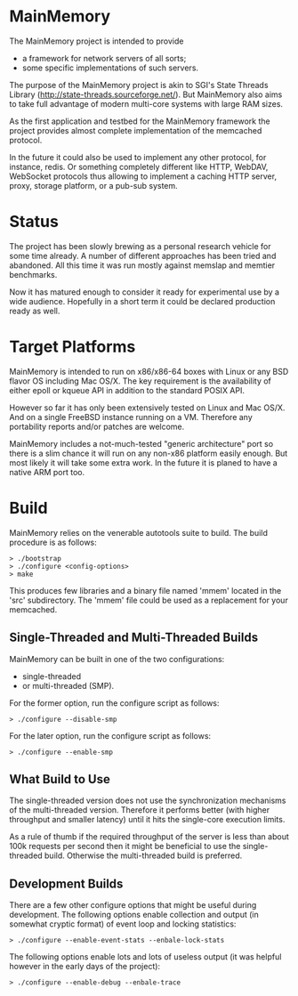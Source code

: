 MainMemory
==========

The MainMemory project is intended to provide

- a framework for network servers of all sorts;
- some specific implementations of such servers.

The purpose of the MainMemory project is akin to SGI's State Threads
Library (http://state-threads.sourceforge.net/). But MainMemory also
aims to take full advantage of modern multi-core systems with large
RAM sizes.

As the first application and testbed for the MainMemory framework
the project provides almost complete implementation of the memcached
protocol.

In the future it could also be used to implement any other protocol,
for instance, redis. Or something completely different like HTTP,
WebDAV, WebSocket protocols thus allowing to implement a caching HTTP
server, proxy, storage platform, or a pub-sub system.

# Status

The project has been slowly brewing as a personal research vehicle for
some time already. A number of different approaches has been tried and
abandoned. All this time it was run mostly against memslap and memtier
benchmarks.

Now it has matured enough to consider it ready for experimental use by a
wide audience. Hopefully in a short term it could be declared production
ready as well.

# Target Platforms

MainMemory is intended to run on x86/x86-64 boxes with Linux or any BSD
flavor OS including Mac OS/X. The key requirement is the availability of
either epoll or kqueue API in addition to the standard POSIX API.

However so far it has only been extensively tested on Linux and Mac OS/X.
And on a single FreeBSD instance running on a VM. Therefore any portability
reports and/or patches are welcome.

MainMemory includes a not-much-tested "generic architecture" port so there
is a slim chance it will run on any non-x86 platform easily enough. But most
likely it will take some extra work. In the future it is planed to have a
native ARM port too.

# Build

MainMemory relies on the venerable autotools suite to build. The build
procedure is as follows:

```
> ./bootstrap
> ./configure <config-options>
> make
```

This produces few libraries and a binary file named 'mmem' located in the
'src' subdirectory. The 'mmem' file could be used as a replacement for your
memcached.

## Single-Threaded and Multi-Threaded Builds

MainMemory can be built in one of the two configurations:

- single-threaded
- or multi-threaded (SMP).

For the former option, run the configure script as follows:

```
> ./configure --disable-smp
```

For the later option, run the configure script as follows:

```
> ./configure --enable-smp
```

## What Build to Use

The single-threaded version does not use the synchronization mechanisms of
the multi-threaded version. Therefore it performs better (with higher
throughput and smaller latency) until it hits the single-core execution
limits.

As a rule of thumb if the required throughput of the server is less than
about 100k requests per second then it might be beneficial to use the
single-threaded build. Otherwise the multi-threaded build is preferred.

## Development Builds

There are a few other configure options that might be useful during
development. The following options enable collection and output (in
somewhat cryptic format) of event loop and locking statistics:

```
> ./configure --enable-event-stats --enbale-lock-stats
```

The following options enable lots and lots of useless output (it
was helpful however in the early days of the project):

```
> ./configure --enable-debug --enbale-trace
```
